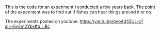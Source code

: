 This is the code for an experiment I conducted a few years back.
The point of the experiment was to find out if fishes can hear things around it or no.

The experiments posted on youtube:
https://youtu.be/qvo4d45UL-c?si=-6y3m2Ybxftq_LRc
